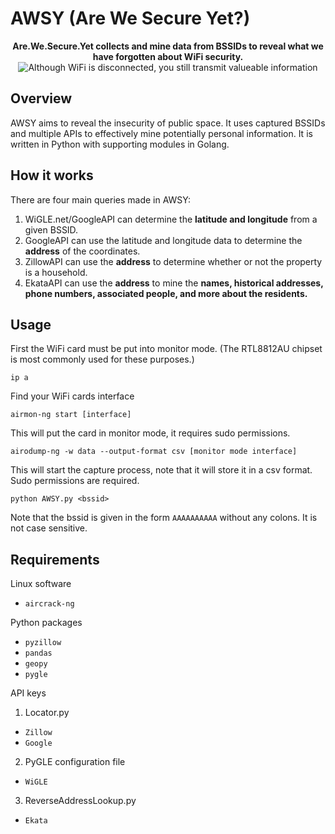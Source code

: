 # AWSY (Are We Secure Yet?)
<p align="center">  
  <b>Are.We.Secure.Yet collects and mine data from BSSIDs to reveal what we have forgotten about WiFi security. </b>
  <img src="https://raw.githubusercontent.com/VBQL/AWSY/master/logo.png" alt="Although WiFi is disconnected, you still transmit valueable information">
</p>

## Overview

AWSY aims to reveal the insecurity of public space. It uses captured BSSIDs and multiple APIs to effectively mine potentially personal information. It is written in Python with supporting modules in Golang. 

## How it works

There are four main queries made in AWSY:

1. WiGLE.net/GoogleAPI can determine the **latitude and longitude** from a given BSSID.
2. GoogleAPI can use the latitude and longitude data to determine the **address** of the coordinates.
3. ZillowAPI can use the **address** to determine whether or not the property is a household.
4. EkataAPI can use the **address** to mine the **names, historical addresses, phone numbers, associated people, and more about the residents.**

## Usage

First the WiFi card must be put into monitor mode. (The RTL8812AU chipset is most commonly used for these purposes.)

`ip a`

Find your WiFi cards interface

`airmon-ng start [interface]`

This will put the card in monitor mode, it requires sudo permissions.

`airodump-ng -w data --output-format csv [monitor mode interface]`

This will start the capture process, note that it will store it in a csv format. Sudo permissions are required.

`python AWSY.py <bssid>` 

Note that the bssid is given in the form `AAAAAAAAAA` without any colons. It is not case sensitive.

## Requirements

Linux software
- `aircrack-ng`

Python packages
- `pyzillow`
- `pandas`
- `geopy`
- `pygle`

API keys

1. Locator.py
- `Zillow`
- `Google`
2. PyGLE configuration file
- `WiGLE`
3. ReverseAddressLookup.py
- `Ekata`

